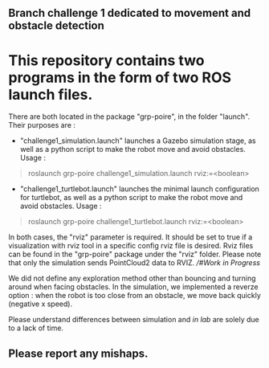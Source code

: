 ## Branch challenge 1 dedicated to movement and obstacle detection

# This repository contains two programs in the form of two ROS launch files.
There are both located in the package "grp-poire", in the folder "launch". 
Their purposes are :
  - "challenge1_simulation.launch" launches a Gazebo simulation stage, as well as a python script to make the robot move and avoid obstacles. Usage : 
 > roslaunch grp-poire challenge1_simulation.launch rviz:=\<boolean>
   - "challenge1_turtlebot.launch" launches the minimal launch configuration for turtlebot, as well as a python script to make the robot move and avoid obstacles. Usage : 
 > roslaunch grp-poire challenge1_turtlebot.launch rviz:=\<boolean>
  
  In both cases, the "rviz" parameter is required. It should be set to true if a visualization with rviz tool in a specific config rviz file is desired. Rviz files can be found in the "grp-poire" package under the "rviz" folder.
  Please note that only the simulation sends PointCloud2 data to RVIZ. */#Work in Progress*
  
We did not define any exploration method other than bouncing and turning around when facing obstacles. 
In the simulation, we implemented a reverze option : when the robot is too close from an obstacle, we move back quickly (negative x speed). 

Please understand differences between simulation and *in lab* are solely due to a lack of time.  
  
## Please report any mishaps. 
